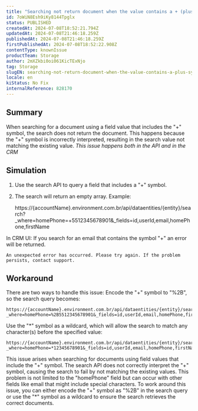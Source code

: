 ```yaml
---
title: "Searching not return document when the value contains a + (plus) symbol."
id: 7oWiN8Esh9iKy8144Tpglx
status: PUBLISHED
createdAt: 2024-07-08T18:52:21.794Z
updatedAt: 2024-07-08T21:46:18.259Z
publishedAt: 2024-07-08T21:46:18.259Z
firstPublishedAt: 2024-07-08T18:52:22.908Z
contentType: knownIssue
productTeam: Storage
author: 2mXZkbi0oi061KicTExNjo
tag: Storage
slugEN: searching-not-return-document-when-the-value-contains-a-plus-symbol
locale: en
kiStatus: No Fix
internalReference: 828170
---
```


## Summary


When searching for a document using a field value that includes the "+" symbol, the search does not return the document. This happens because the "+" symbol is incorrectly interpreted, resulting in the search value not matching the existing value.
_This issue happens both in the API and in the CRM_


##

## Simulation



1. Use the search API to query a field that includes a "+" symbol.
2. The search will return an empty array. Example:

    https://{accountName}.environment.com.br/api/dataentities/{entity}/search?_where=homePhone=+5512345678901&_fields=id,userId,email,homePhone,firstName


In CRM UI:
If you search for an email that contains the symbol "+" an error will be returned.

    An unexpected error has occurred. Please try again. If the problem persists, contact support.



##

## Workaround


There are two ways to handle this issue:
Encode the "+" symbol to "%2B", so the search query becomes:

    https://{accountName}.environment.com.br/api/dataentities/{entity}/search?_where=homePhone=%2B5512345678901&_fields=id,userId,email,homePhone,firstName


Use the "*" symbol as a wildcard, which will allow the search to match any character(s) before the specified value:

    https://{accountName}.environment.com.br/api/dataentities/{entity}/search?_where=homePhone=*12345678901&_fields=id,userId,email,homePhone,firstName

This issue arises when searching for documents using field values that include the "+" symbol. The search API does not correctly interpret the "+" symbol, causing the search to fail by not matching the existing values. This problem is not limited to the "homePhone" field but can occur with other fields like email that might include special characters.
To work around this issue, you can either encode the "+" symbol as "%2B" in the search query or use the "*" symbol as a wildcard to ensure the search retrieves the correct documents.

